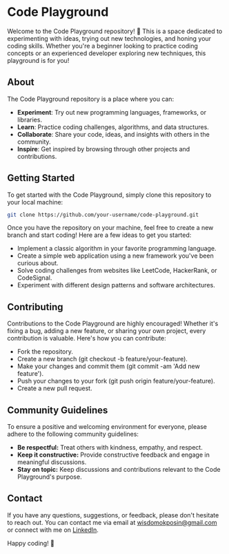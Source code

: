 # Code Playground

Welcome to the Code Playground repository! 🎉  This is a space dedicated to experimenting with ideas, trying out new technologies, and honing your coding skills. Whether you're a beginner looking to practice coding concepts or an experienced developer exploring new techniques, this playground is for you!

## About

The Code Playground repository is a place where you can:

- **Experiment**: Try out new programming languages, frameworks, or libraries.
- **Learn**: Practice coding challenges, algorithms, and data structures.
- **Collaborate**: Share your code, ideas, and insights with others in the community.
- **Inspire**: Get inspired by browsing through other projects and contributions.

## Getting Started

To get started with the Code Playground, simply clone this repository to your local machine:

```bash
git clone https://github.com/your-username/code-playground.git
```
Once you have the repository on your machine, feel free to create a new branch and start coding! Here are a few ideas to get you started:

- Implement a classic algorithm in your favorite programming language.
- Create a simple web application using a new framework you've been curious about.
- Solve coding challenges from websites like LeetCode, HackerRank, or CodeSignal.
- Experiment with different design patterns and software architectures.

## Contributing
Contributions to the Code Playground are highly encouraged! Whether it's fixing a bug, adding a new feature, or sharing your own project, every contribution is valuable. Here's how you can contribute:

- Fork the repository.
- Create a new branch (git checkout -b feature/your-feature).
- Make your changes and commit them (git commit -am 'Add new feature').
- Push your changes to your fork (git push origin feature/your-feature).
- Create a new pull request.

## Community Guidelines

To ensure a positive and welcoming environment for everyone, please adhere to the following community guidelines:


- **Be respectful:** Treat others with kindness, empathy, and respect.
- **Keep it constructive:** Provide constructive feedback and engage in meaningful discussions.
- **Stay on topic:** Keep discussions and contributions relevant to the Code Playground's purpose.

## Contact
If you have any questions, suggestions, or feedback, please don't hesitate to reach out. You can contact me via email at wisdomokposin@gmail.com or connect with me on [LinkedIn](https://www.linkedin.com/in/wisdom-okposin/).

Happy coding! 🚀
